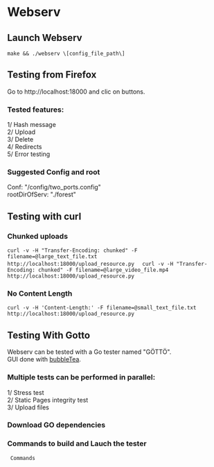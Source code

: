 # Webserv    

## Launch Webserv   
`make && ./webserv \[config_file_path\]`

## Testing from Firefox     
Go to http://localhost:18000 and clic on buttons.    
### Tested features:         
1/ Hash message      
2/ Upload       
3/ Delete   
4/ Redirects        
5/ Error testing     
### Suggested Config and root  
Conf: "/config/two_ports.config"     
rootDirOfServ: "./forest"   

## Testing with curl    
### Chunked uploads     
`curl -v -H "Transfer-Encoding: chunked" -F filename=@large_text_file.txt http://localhost:18000/upload_resource.py  `
`curl -v -H "Transfer-Encoding: chunked" -F filename=@large_video_file.mp4 http://localhost:18000/upload_resource.py ` 
### No Content Length    
`curl -v -H 'Content-Length:' -F filename=@small_text_file.txt http://localhost:18000/upload_resource.py     `

## Testing With Gotto   
Webserv can be tested with a Go tester named "GÖTTÖ".     
GUI done with [bubbleTea](https://github.com/charmbracelet/bubbletea).     
### Multiple tests can be performed in parallel:    
1/ Stress test  
2/ Static Pages integrity test  
3/ Upload files 
### Download GO dependencies
### Commands to build and Lauch the tester
``` Commands```
